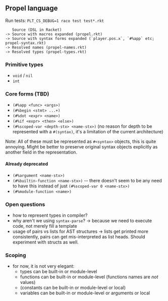 ## Propel language

Run tests: `PLT_CS_DEBUG=1 raco test test*.rkt`

```
   Source (DSL in Racket)
-> Source with macros expanded (propel.rkt)
-> Source with syntax forms expanded (`player.pos.x`, `#%app` etc; propel-syntax.rkt)
-> Resolved names (propel-names.rkt)
-> Resolved types (propel-types.rkt)
```

### Primitive types

- `void` / `nil`
- `int`

### Core forms (TBD)

- `(#%app <func> <args>)`
- `(#%begin <stmt> ...+)`
- `(#%dot <expr> <name>)`
- `(#%if <expr> <then> <else>)`
- `(#%scoped-var <depth-stx> <name-stx>)` (no reason for depth to be represented with a `#(syntax)`, it's a limitation of the current architecture)

Note: All of these must be represented as `#<syntax>` objects, this is quite annoying.
      Might be better to preserve original syntax objects explicitly as another field in the representation.

#### Already deprecated

- `(#%argument <name-stx>)`
- `(#%builtin-function <name-stx>)` -- there doesn't seem to be any need to have this instead of just `(#%scoped-var 0 <name-stx>)`
- `(#%module-function <name>)`

### Open questions

- how to represent types in compiler?
- why aren't we using `syntax-parse`? -> because we need to execute code, not merely fill a template
- usage of pairs vs lists for AST structures -> lists get printed more consistently, pairs can get mis-interpreted as list heads.
  Should experiment with structs as well.

### Scoping

- for now, it is not very elegant:
  - types can be built-in or module-level
  - functions can be built-in or module-level (functions names are _not_ values)
  - (constants can be built-in or module-level or local)
  - variables can be built-in or module-level or arguments or local
